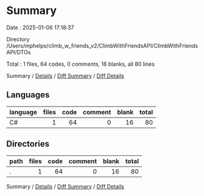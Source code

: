 # Summary

Date : 2025-01-06 17:18:37

Directory /Users/mphelps/climb_w_friends_v2/ClimbWithFriendsAPI/ClimbWithFriendsAPI/DTOs

Total : 1 files, 64 codes, 0 comments, 16 blanks, all 80 lines

Summary / [Details](details.md) / [Diff Summary](diff.md) / [Diff Details](diff-details.md)

## Languages

| language | files | code | comment | blank | total |
| :------- | ----: | ---: | ------: | ----: | ----: |
| C#       |     1 |   64 |       0 |    16 |    80 |

## Directories

| path | files | code | comment | blank | total |
| :--- | ----: | ---: | ------: | ----: | ----: |
| .    |     1 |   64 |       0 |    16 |    80 |

Summary / [Details](details.md) / [Diff Summary](diff.md) / [Diff Details](diff-details.md)
